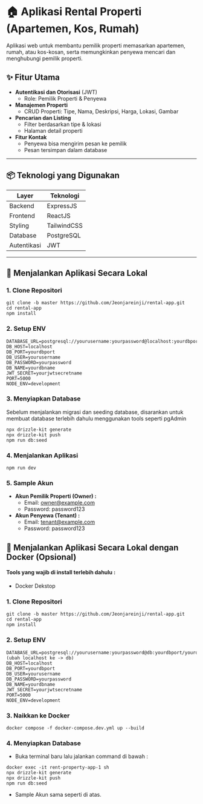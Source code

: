 # 🏠 Aplikasi Rental Properti (Apartemen, Kos, Rumah)

Aplikasi web untuk membantu pemilik properti memasarkan apartemen, rumah, atau kos-kosan, serta memungkinkan penyewa mencari dan menghubungi pemilik properti.

## ✨ Fitur Utama

- **Autentikasi dan Otorisasi** (JWT)
  - Role: Pemilik Properti & Penyewa
- **Manajemen Properti**
  - CRUD Properti: Tipe, Nama, Deskripsi, Harga, Lokasi, Gambar
- **Pencarian dan Listing**
  - Filter berdasarkan tipe & lokasi
  - Halaman detail properti
- **Fitur Kontak**
  - Penyewa bisa mengirim pesan ke pemilik
  - Pesan tersimpan dalam database

---

## 📦 Teknologi yang Digunakan

| Layer          | Teknologi      |
|----------------|----------------|
| Backend        | ExpressJS      |
| Frontend       | ReactJS        |
| Styling        | TailwindCSS    |
| Database       | PostgreSQL     |
| Autentikasi    | JWT            |

---

## 🚀 Menjalankan Aplikasi Secara Lokal

### 1. Clone Repositori

```
git clone -b master https://github.com/Jeonjareinji/rental-app.git
cd rental-app
npm install
```

### 2. Setup ENV
```
DATABASE_URL=postgresql://yourusername:yourpassword@localhost:yourdbport/yourdbname
DB_HOST=localhost
DB_PORT=yourdbport
DB_USER=yourusername
DB_PASSWORD=yourpassword
DB_NAME=yourdbname
JWT_SECRET=yourjwtsecretname
PORT=5000
NODE_ENV=development
```

### 3. Menyiapkan Database
Sebelum menjalankan migrasi dan seeding database, disarankan untuk membuat database terlebih dahulu menggunakan tools seperti pgAdmin
```
npx drizzle-kit generate
npx drizzle-kit push
npm run db:seed
```

### 4. Menjalankan Aplikasi
```
npm run dev
```

### 5. Sample Akun
- **Akun Pemilik Properti (Owner) :**
  - Email: owner@example.com
  - Password: password123
- **Akun Penyewa (Tenant) :**
  - Email: tenant@example.com
  - Password: password123

## 🚀 Menjalankan Aplikasi Secara Lokal dengan Docker (Opsional)

#### Tools yang wajib di install terlebih dahulu :

- Docker Dekstop

### 1. Clone Repositori

```
git clone -b master https://github.com/Jeonjareinji/rental-app.git
cd rental-app
npm install
```

### 2. Setup ENV
```
DATABASE_URL=postgresql://yourusername:yourpassword@db:yourdbport/yourdbname (ubah localhost ke -> db)
DB_HOST=localhost
DB_PORT=yourdbport
DB_USER=yourusername
DB_PASSWORD=yourpassword
DB_NAME=yourdbname
JWT_SECRET=yourjwtsecretname
PORT=5000
NODE_ENV=development
```

### 3. Naikkan ke Docker
```
docker compose -f docker-compose.dev.yml up --build
```

### 4. Menyiapkan Database
- Buka terminal baru lalu jalankan command di bawah :
```
docker exec -it rent-property-app-1 sh
npx drizzle-kit generate
npx drizzle-kit push
npm run db:seed
```

- Sample Akun sama seperti di atas.


